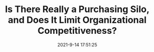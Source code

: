 ---
"title": "Is There Really a Purchasing Silo, and Does It Limit Organizational Competitiveness?"
"date": "2021-9-14 17:51:25"
"feed_name": "INDUSTRYWEEK"
"feed_website": "https://www.industryweek.com/"
"feed_rss": "https://www.industryweek.com/__rss/website-scheduled-content.xml?input=%7B%22sectionAlias%22%3A%22home%22%7D"
"link": "https://www.industryweek.com/supply-chain-initiative/article/21175295/is-there-really-a-purchasing-silo-and-does-it-limit-organizational-competitiveness"
"file": "_posts/-9bfaf92aae71ce6844b14148c77a3b0541169d64.md"
"accident": "0"
"drilling": "0"
---